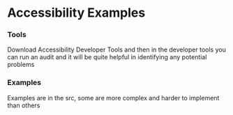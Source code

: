 <h1>Accessibility Examples</h1>

<h3>Tools</h3>

<p>Download Accessibility Developer Tools and then in the developer tools you can run an audit and it will
be quite helpful in identifying any potential problems</p>

<h3>Examples</h3>

<p>Examples are in the src, some are more complex and harder to implement than others</p>
